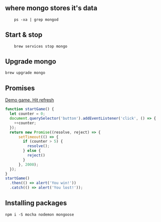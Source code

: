 ## where mongo stores it's data
```
    ps -xa | grep mongod
```
## Start & stop
```
    brew services stop mongo
```
## Upgrade mongo
```
brew upgrade mongo
```
## Promises
[Demo game. Hit refresh ](http://blog.bigappleinsider.com/learn-mongo/demo/game/index.html)
```js
function startGame() {
  let counter = 0;
  document.querySelector('button').addEventListener('click', () => {
    ++counter;
  });
  return new Promise((resolve, reject) => {
      setTimeout(() => {
        if (counter > 5) {
          resolve();
        } else {
          reject()
        }
      }, 2000);
  });
}
startGame()
  .then(() => alert('You win!'))
  .catch(() => alert('You lost!'));
```

## Installing packages
```
npm i -S mocha nodemon mongoose 
```
